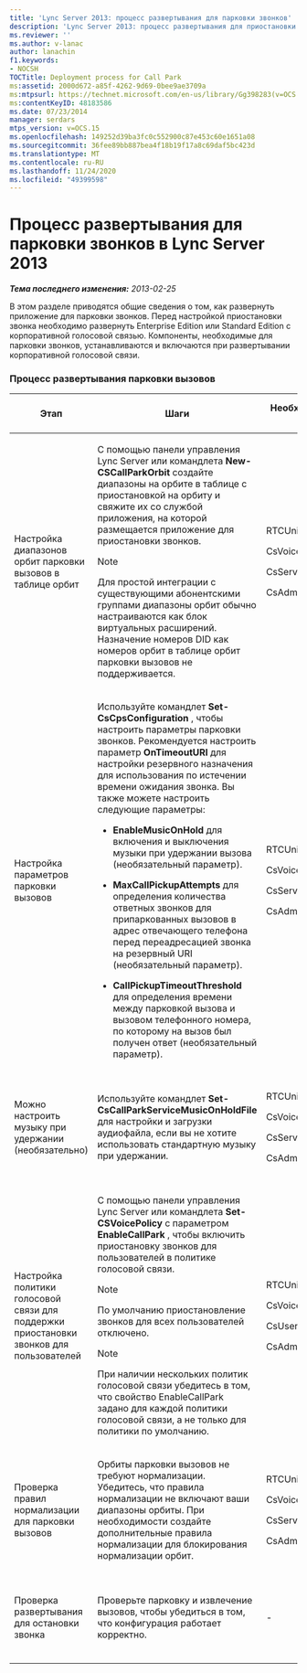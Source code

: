 ```yaml
---
title: 'Lync Server 2013: процесс развертывания для парковки звонков'
description: 'Lync Server 2013: процесс развертывания для приостановки звонков.'
ms.reviewer: ''
ms.author: v-lanac
author: lanachin
f1.keywords:
- NOCSH
TOCTitle: Deployment process for Call Park
ms:assetid: 2000d672-a85f-4262-9d69-0bee9ae3709a
ms:mtpsurl: https://technet.microsoft.com/en-us/library/Gg398283(v=OCS.15)
ms:contentKeyID: 48183586
ms.date: 07/23/2014
manager: serdars
mtps_version: v=OCS.15
ms.openlocfilehash: 149252d39ba3fc0c552900c87e453c60e1651a08
ms.sourcegitcommit: 36fee89bb887bea4f18b19f17a8c69daf5bc423d
ms.translationtype: MT
ms.contentlocale: ru-RU
ms.lasthandoff: 11/24/2020
ms.locfileid: "49399598"
---
```

# <a name="deployment-process-for-call-park-in-lync-server-2013"></a>Процесс развертывания для парковки звонков в Lync Server 2013

<div data-xmlns="http://www.w3.org/1999/xhtml">

<div class="topic" data-xmlns="http://www.w3.org/1999/xhtml" data-msxsl="urn:schemas-microsoft-com:xslt" data-cs="https://msdn.microsoft.com/">

<div data-asp="https://msdn2.microsoft.com/asp">



</div>

<div id="mainSection">

<div id="mainBody">

<span> </span>

_**Тема последнего изменения:** 2013-02-25_

В этом разделе приводятся общие сведения о том, как развернуть приложение для парковки звонков. Перед настройкой приостановки звонка необходимо развернуть Enterprise Edition или Standard Edition с корпоративной голосовой связью. Компоненты, необходимые для парковки звонков, устанавливаются и включаются при развертывании корпоративной голосовой связи.

### <a name="call-park-deployment-process"></a>Процесс развертывания парковки вызовов

<table>
<colgroup>
<col style="width: 25%" />
<col style="width: 25%" />
<col style="width: 25%" />
<col style="width: 25%" />
</colgroup>
<thead>
<tr class="header">
<th>Этап</th>
<th>Шаги</th>
<th>Необходимые группы и роли</th>
<th>Документация по развертыванию</th>
</tr>
</thead>
<tbody>
<tr class="odd">
<td><p>Настройка диапазонов орбит парковки вызовов в таблице орбит</p></td>
<td><p>С помощью панели управления Lync Server или командлета <strong>New-CSCallParkOrbit</strong> создайте диапазоны на орбите в таблице с приостановкой на орбиту и свяжите их со службой приложения, на которой размещается приложение для приостановки звонков.</p>
<div>

> [!NOTE]  
> Для простой интеграции с существующими абонентскими группами диапазоны орбит обычно настраиваются как блок виртуальных расширений. Назначение номеров DID как номеров орбит в таблице орбит парковки вызовов не поддерживается.


</div></td>
<td><p>RTCUniversalServerAdmins</p>
<p>CsVoiceAdministrator</p>
<p>CsServerAdministrator</p>
<p>CsAdministrator</p></td>
<td><p><a href="lync-server-2013-create-or-modify-a-call-park-orbit-range.md">Создание или изменение диапазона орбиты на расстоянии вверх на сервере Lync Server 2013</a></p></td>
</tr>
<tr class="even">
<td><p>Настройка параметров парковки вызовов</p></td>
<td><p>Используйте командлет <strong>Set-CsCpsConfiguration</strong> , чтобы настроить параметры парковки звонков. Рекомендуется настроить параметр <strong>OnTimeoutURI</strong> для настройки резервного назначения для использования по истечении времени ожидания звонка. Вы также можете настроить следующие параметры:</p>
<ul>
<li><p><strong>EnableMusicOnHold</strong> для включения и выключения музыки при удержании вызова (необязательный параметр).</p></li>
<li><p><strong>MaxCallPickupAttempts</strong> для определения количества ответных звонков для припаркованных вызовов в адрес отвечающего телефона перед переадресацией звонка на резервный URI (необязательный параметр).</p></li>
<li><p><strong>CallPickupTimeoutThreshold</strong> для определения времени между парковкой вызова и вызовом телефонного номера, по которому на вызов был получен ответ (необязательный параметр).</p></li>
</ul></td>
<td><p>RTCUniversalServerAdmins</p>
<p>CsVoiceAdministrator</p>
<p>CsServerAdministrator</p>
<p>CsAdministrator</p></td>
<td><p><a href="lync-server-2013-configure-call-park-settings.md">Настройка параметров парковки звонков в Lync Server 2013</a></p></td>
</tr>
<tr class="odd">
<td><p>Можно настроить музыку при удержании (необязательно)</p></td>
<td><p>Используйте командлет <strong>Set-CsCallParkServiceMusicOnHoldFile</strong> для настройки и загрузки аудиофайла, если вы не хотите использовать стандартную музыку при удержании.</p></td>
<td><p>RTCUniversalServerAdmins</p>
<p>CsVoiceAdministrator</p>
<p>CsServerAdministrator</p>
<p>CsAdministrator</p></td>
<td><p><a href="lync-server-2013-customize-call-park-music-on-hold.md">Настройка музыкального сопровождения для приема звонков на удержании в Lync Server 2013</a></p></td>
</tr>
<tr class="even">
<td><p>Настройка политики голосовой связи для поддержки приостановки звонков для пользователей</p></td>
<td><p>С помощью панели управления Lync Server или командлета <strong>Set-CSVoicePolicy</strong> с параметром <strong>EnableCallPark</strong> , чтобы включить приостановку звонков для пользователей в политике голосовой связи.</p>
<div>

> [!NOTE]  
> По умолчанию приостановление звонков для всех пользователей отключено.


</div>
<div>

> [!NOTE]  
> При наличии нескольких политик голосовой связи убедитесь в том, что свойство EnableCallPark задано для каждой политики голосовой связи, а не только для политики по умолчанию.


</div></td>
<td><p>RTCUniversalServerAdmins</p>
<p>CsVoiceAdministrator</p>
<p>CsUserAdministrator</p>
<p>CsAdministrator</p></td>
<td><p><a href="lync-server-2013-enable-call-park-for-users.md">Включение приостановки звонков для пользователей в Lync Server 2013</a></p></td>
</tr>
<tr class="odd">
<td><p>Проверка правил нормализации для парковки вызовов</p></td>
<td><p>Орбиты парковки вызовов не требуют нормализации. Убедитесь, что правила нормализации не включают ваши диапазоны орбиты. При необходимости создайте дополнительные правила нормализации для блокирования нормализации орбит.</p></td>
<td><p>RTCUniversalServerAdmins</p>
<p>CsVoiceAdministrator</p>
<p>CsServerAdministrator</p>
<p>CsAdministrator</p></td>
<td><p><a href="lync-server-2013-verify-normalization-rules-for-call-park.md">Проверка правил нормализации для парковки звонков в Lync Server 2013</a></p></td>
</tr>
<tr class="even">
<td><p>Проверка развертывания для остановки звонка</p></td>
<td><p>Проверьте парковку и извлечение вызовов, чтобы убедиться в том, что конфигурация работает корректно.</p></td>
<td><p>-</p></td>
<td><p><a href="lync-server-2013-optional-verify-call-park-deployment.md">Необязательно Проверка развертывания парковки звонков в Lync Server 2013</a></p></td>
</tr>
</tbody>
</table>


</div>

<span> </span>

</div>

</div>

</div>

